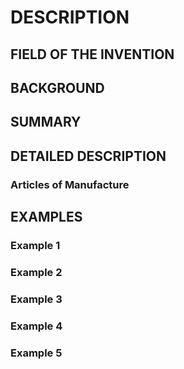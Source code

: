 # DESCRIPTION

## FIELD OF THE INVENTION

## BACKGROUND

## SUMMARY

## DETAILED DESCRIPTION

### Articles of Manufacture

## EXAMPLES

### Example 1

### Example 2

### Example 3

### Example 4

### Example 5

